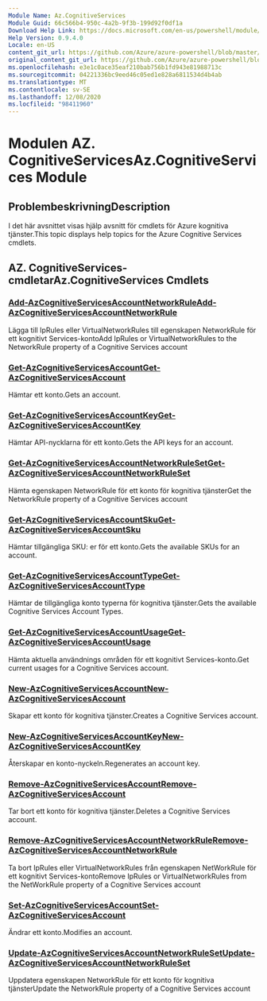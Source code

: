 ```yaml
---
Module Name: Az.CognitiveServices
Module Guid: 66c566b4-950c-4a2b-9f3b-199d92f0df1a
Download Help Link: https://docs.microsoft.com/en-us/powershell/module/az.cognitiveservices
Help Version: 0.9.4.0
Locale: en-US
content_git_url: https://github.com/Azure/azure-powershell/blob/master/src/CognitiveServices/CognitiveServices/help/Az.CognitiveServices.md
original_content_git_url: https://github.com/Azure/azure-powershell/blob/master/src/CognitiveServices/CognitiveServices/help/Az.CognitiveServices.md
ms.openlocfilehash: e3e1c0ace35eaf210bab756b1fd943e81988713c
ms.sourcegitcommit: 04221336bc9eed46c05ed1e828a6811534d4b4ab
ms.translationtype: MT
ms.contentlocale: sv-SE
ms.lasthandoff: 12/08/2020
ms.locfileid: "98411960"
---
```

# <span data-ttu-id="4a830-101">Modulen AZ. CognitiveServices</span><span class="sxs-lookup"><span data-stu-id="4a830-101">Az.CognitiveServices Module</span></span>
## <span data-ttu-id="4a830-102">Problembeskrivning</span><span class="sxs-lookup"><span data-stu-id="4a830-102">Description</span></span>
<span data-ttu-id="4a830-103">I det här avsnittet visas hjälp avsnitt för cmdlets för Azure kognitiva tjänster.</span><span class="sxs-lookup"><span data-stu-id="4a830-103">This topic displays help topics for the Azure Cognitive Services cmdlets.</span></span>

## <span data-ttu-id="4a830-104">AZ. CognitiveServices-cmdletar</span><span class="sxs-lookup"><span data-stu-id="4a830-104">Az.CognitiveServices Cmdlets</span></span>
### [<span data-ttu-id="4a830-105">Add-AzCognitiveServicesAccountNetworkRule</span><span class="sxs-lookup"><span data-stu-id="4a830-105">Add-AzCognitiveServicesAccountNetworkRule</span></span>](Add-AzCognitiveServicesAccountNetworkRule.md)
<span data-ttu-id="4a830-106">Lägga till IpRules eller VirtualNetworkRules till egenskapen NetworkRule för ett kognitivt Services-konto</span><span class="sxs-lookup"><span data-stu-id="4a830-106">Add IpRules or VirtualNetworkRules to the NetworkRule property of a Cognitive Services account</span></span>

### [<span data-ttu-id="4a830-107">Get-AzCognitiveServicesAccount</span><span class="sxs-lookup"><span data-stu-id="4a830-107">Get-AzCognitiveServicesAccount</span></span>](Get-AzCognitiveServicesAccount.md)
<span data-ttu-id="4a830-108">Hämtar ett konto.</span><span class="sxs-lookup"><span data-stu-id="4a830-108">Gets an account.</span></span>

### [<span data-ttu-id="4a830-109">Get-AzCognitiveServicesAccountKey</span><span class="sxs-lookup"><span data-stu-id="4a830-109">Get-AzCognitiveServicesAccountKey</span></span>](Get-AzCognitiveServicesAccountKey.md)
<span data-ttu-id="4a830-110">Hämtar API-nycklarna för ett konto.</span><span class="sxs-lookup"><span data-stu-id="4a830-110">Gets the API keys for an account.</span></span>

### [<span data-ttu-id="4a830-111">Get-AzCognitiveServicesAccountNetworkRuleSet</span><span class="sxs-lookup"><span data-stu-id="4a830-111">Get-AzCognitiveServicesAccountNetworkRuleSet</span></span>](Get-AzCognitiveServicesAccountNetworkRuleSet.md)
<span data-ttu-id="4a830-112">Hämta egenskapen NetworkRule för ett konto för kognitiva tjänster</span><span class="sxs-lookup"><span data-stu-id="4a830-112">Get the NetworkRule property of a Cognitive Services account</span></span>

### [<span data-ttu-id="4a830-113">Get-AzCognitiveServicesAccountSku</span><span class="sxs-lookup"><span data-stu-id="4a830-113">Get-AzCognitiveServicesAccountSku</span></span>](Get-AzCognitiveServicesAccountSku.md)
<span data-ttu-id="4a830-114">Hämtar tillgängliga SKU: er för ett konto.</span><span class="sxs-lookup"><span data-stu-id="4a830-114">Gets the available SKUs for an account.</span></span>

### [<span data-ttu-id="4a830-115">Get-AzCognitiveServicesAccountType</span><span class="sxs-lookup"><span data-stu-id="4a830-115">Get-AzCognitiveServicesAccountType</span></span>](Get-AzCognitiveServicesAccountType.md)
<span data-ttu-id="4a830-116">Hämtar de tillgängliga konto typerna för kognitiva tjänster.</span><span class="sxs-lookup"><span data-stu-id="4a830-116">Gets the available Cognitive Services Account Types.</span></span>

### [<span data-ttu-id="4a830-117">Get-AzCognitiveServicesAccountUsage</span><span class="sxs-lookup"><span data-stu-id="4a830-117">Get-AzCognitiveServicesAccountUsage</span></span>](Get-AzCognitiveServicesAccountUsage.md)
<span data-ttu-id="4a830-118">Hämta aktuella användnings områden för ett kognitivt Services-konto.</span><span class="sxs-lookup"><span data-stu-id="4a830-118">Get current usages for a Cognitive Services account.</span></span>

### [<span data-ttu-id="4a830-119">New-AzCognitiveServicesAccount</span><span class="sxs-lookup"><span data-stu-id="4a830-119">New-AzCognitiveServicesAccount</span></span>](New-AzCognitiveServicesAccount.md)
<span data-ttu-id="4a830-120">Skapar ett konto för kognitiva tjänster.</span><span class="sxs-lookup"><span data-stu-id="4a830-120">Creates a Cognitive Services account.</span></span>

### [<span data-ttu-id="4a830-121">New-AzCognitiveServicesAccountKey</span><span class="sxs-lookup"><span data-stu-id="4a830-121">New-AzCognitiveServicesAccountKey</span></span>](New-AzCognitiveServicesAccountKey.md)
<span data-ttu-id="4a830-122">Återskapar en konto-nyckeln.</span><span class="sxs-lookup"><span data-stu-id="4a830-122">Regenerates an account key.</span></span>

### [<span data-ttu-id="4a830-123">Remove-AzCognitiveServicesAccount</span><span class="sxs-lookup"><span data-stu-id="4a830-123">Remove-AzCognitiveServicesAccount</span></span>](Remove-AzCognitiveServicesAccount.md)
<span data-ttu-id="4a830-124">Tar bort ett konto för kognitiva tjänster.</span><span class="sxs-lookup"><span data-stu-id="4a830-124">Deletes a Cognitive Services account.</span></span>

### [<span data-ttu-id="4a830-125">Remove-AzCognitiveServicesAccountNetworkRule</span><span class="sxs-lookup"><span data-stu-id="4a830-125">Remove-AzCognitiveServicesAccountNetworkRule</span></span>](Remove-AzCognitiveServicesAccountNetworkRule.md)
<span data-ttu-id="4a830-126">Ta bort IpRules eller VirtualNetworkRules från egenskapen NetWorkRule för ett kognitivt Services-konto</span><span class="sxs-lookup"><span data-stu-id="4a830-126">Remove IpRules or VirtualNetworkRules from the NetWorkRule property of a Cognitive Services account</span></span>

### [<span data-ttu-id="4a830-127">Set-AzCognitiveServicesAccount</span><span class="sxs-lookup"><span data-stu-id="4a830-127">Set-AzCognitiveServicesAccount</span></span>](Set-AzCognitiveServicesAccount.md)
<span data-ttu-id="4a830-128">Ändrar ett konto.</span><span class="sxs-lookup"><span data-stu-id="4a830-128">Modifies an account.</span></span>

### [<span data-ttu-id="4a830-129">Update-AzCognitiveServicesAccountNetworkRuleSet</span><span class="sxs-lookup"><span data-stu-id="4a830-129">Update-AzCognitiveServicesAccountNetworkRuleSet</span></span>](Update-AzCognitiveServicesAccountNetworkRuleSet.md)
<span data-ttu-id="4a830-130">Uppdatera egenskapen NetworkRule för ett konto för kognitiva tjänster</span><span class="sxs-lookup"><span data-stu-id="4a830-130">Update the NetworkRule property of a Cognitive Services account</span></span>


